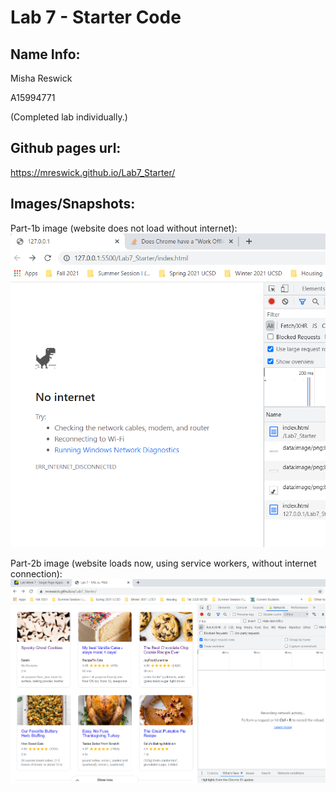 # Lab 7 - Starter Code
## Name Info:
Misha Reswick

A15994771

(Completed lab individually.)

## Github pages url:
https://mreswick.github.io/Lab7_Starter/

## Images/Snapshots:
Part-1b image (website does not load without internet):
![part-1b](screenshots/part-1b.PNG)

Part-2b image (website loads now, using service workers, without
internet connection):
![part-2b](screenshots/part-2b.PNG)